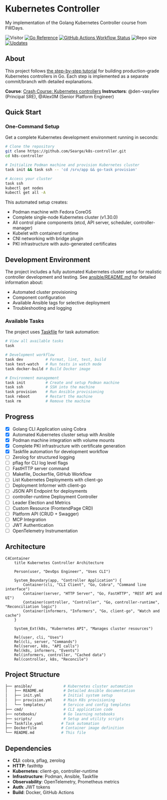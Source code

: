 # Kubernetes Controller

My implementation of the Golang Kubernetes Controller course from FWDays.

![Visitor](https://visitor-badge.laobi.icu/badge?page_id=Searge.k8s-controller)
[![Go Reference](https://pkg.go.dev/badge/github.com/Searge/k8s-controller.svg?style=flat-square)](https://pkg.go.dev/github.com/Searge/k8s-controller)
[![GitHub Actions Workflow Status](https://img.shields.io/github/actions/workflow/status/Searge/k8s-controller/go.yml?branch=main&style=flat-square&logo=githubactions&logoColor=white&label=test-n-build)](https://github.com/Searge/k8s-controller/actions/workflows/go.yml)
![Repo size](https://img.shields.io/github/repo-size/Searge/k8s-controller?style=flat-square)
[![Updates](https://img.shields.io/github/last-commit/Searge/k8s-controller.svg?style=flat-square&logo=git&logoColor=white&color=blue)](https://github.com/Searge/k8s-controller/commits/main/)

## About

This project follows [the step-by-step tutorial](https://github.com/den-vasyliev/k8s-controller-tutorial-ref) for building production-grade Kubernetes controllers in Go. Each step is implemented as a separate commit/branch with detailed explanations.

**Course**: [Crash Course: Kubernetes controllers](https://fwdays.com/event/kubernetes-controllers-course)
**Instructors**: @den-vasyliev (Principal SRE), @Alex0M (Senior Platform Engineer)

## Quick Start

### One-Command Setup

Get a complete Kubernetes development environment running in seconds:

```bash
# Clone the repository
git clone https://github.com/Searge/k8s-controller.git
cd k8s-controller

# Initialize Podman machine and provision Kubernetes cluster
task init && task ssh -- 'cd /srv/app && go-task provision'

# Access your cluster
task ssh
kubectl get nodes
kubectl get all -A
```

This automated setup creates:

- Podman machine with Fedora CoreOS
- Complete single-node Kubernetes cluster (v1.30.0)
- All control plane components (etcd, API server, scheduler, controller-manager)
- Kubelet with containerd runtime
- CNI networking with bridge plugin
- PKI infrastructure with auto-generated certificates

## Development Environment

The project includes a fully automated Kubernetes cluster setup for realistic controller development and testing. See [ansible/README.md](ansible/README.md) for detailed information about:

- Automated cluster provisioning
- Component configuration
- Available Ansible tags for selective deployment
- Troubleshooting and logging

### Available Tasks

The project uses [Taskfile](https://taskfile.dev/) for task automation:

```bash
# View all available tasks
task

# Development workflow
task dev          # Format, lint, test, build
task test-watch   # Run tests in watch mode
task docker-build # Build Docker image

# Environment management
task init         # Create and setup Podman machine
task ssh          # SSH into the machine
task provision    # Run Ansible provisioning
task reboot       # Restart the machine
task rm           # Remove the machine
```

## Progress

- [x] Golang CLI Application using Cobra
- [x] Automated Kubernetes cluster setup with Ansible
- [x] Podman machine integration with volume mounts
- [x] Complete PKI infrastructure with certificate generation
- [x] Taskfile automation for development workflow
- [ ] Zerolog for structured logging
- [ ] pflag for CLI log level flags
- [ ] FastHTTP server command
- [ ] Makefile, Dockerfile, GitHub Workflow
- [ ] List Kubernetes Deployments with client-go
- [ ] Deployment Informer with client-go
- [ ] JSON API Endpoint for deployments
- [ ] controller-runtime Deployment Controller
- [ ] Leader Election and Metrics
- [ ] Custom Resource (FrontendPage CRD)
- [ ] Platform API (CRUD + Swagger)
- [ ] MCP Integration
- [ ] JWT Authentication
- [ ] OpenTelemetry Instrumentation

## Architecture

```mermaid
C4Container
    title Kubernetes Controller Architecture

    Person(user, "DevOps Engineer", "Uses CLI")

    System_Boundary(app, "Controller Application") {
        Container(cli, "CLI Client", "Go, Cobra", "Command line interface")
        Container(server, "HTTP Server", "Go, FastHTTP", "REST API and UI")
        Container(controller, "Controller", "Go, controller-runtime", "Reconciliation logic")
        Container(informers, "Informers", "Go, client-go", "Watch and cache")
    }

    System_Ext(k8s, "Kubernetes API", "Manages cluster resources")

    Rel(user, cli, "Uses")
    Rel(cli, server, "Commands")
    Rel(server, k8s, "API calls")
    Rel(k8s, informers, "Events")
    Rel(informers, controller, "Cached data")
    Rel(controller, k8s, "Reconcile")
```

## Project Structure

```bash
├── ansible/              # Kubernetes cluster automation
│   ├── README.md         # Detailed Ansible documentation
│   ├── init.yml          # Initial system setup
│   ├── provision.yml     # Main K8s provisioning
│   └── templates/        # Service and config templates
├── cmd/                  # CLI application code
├── notebooks/            # Go learning notebooks
├── scripts/              # Setup and utility scripts
├── Taskfile.yaml        # Task automation
├── Dockerfile           # Container image definition
└── README.md            # This file
```

## Dependencies

- **CLI**: cobra, pflag, zerolog
- **HTTP**: fasthttp
- **Kubernetes**: client-go, controller-runtime
- **Infrastructure**: Podman, Ansible, Taskfile
- **Observability**: OpenTelemetry, Prometheus metrics
- **Auth**: JWT tokens
- **Build**: Docker, GitHub Actions
